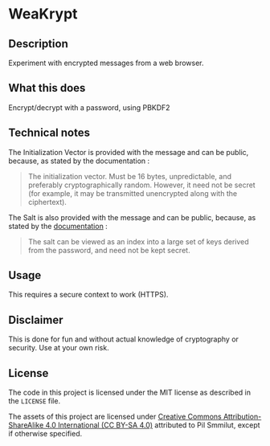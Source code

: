 # WeaKrypt

## Description

Experiment with encrypted messages from a web browser.

## What this does

Encrypt/decrypt with a password, using PBKDF2

## Technical notes

The Initialization Vector is provided with the message and can be public, because, as stated by the documentation :

> The initialization vector. Must be 16 bytes, unpredictable, and preferably cryptographically random. However, it need not be secret (for example, it may be transmitted unencrypted along with the ciphertext). 

The Salt is also provided with the message and can be public, because, as stated by the [documentation](https://datatracker.ietf.org/doc/html/rfc2898) :

> The salt can be viewed as an index into a large set of keys derived from the password, and need not be kept secret.

## Usage

This requires a secure context to work (HTTPS).

## Disclaimer

This is done for fun and without actual knowledge of cryptography or security. Use at your own risk.

## License

The code in this project is licensed under the MIT license as described in the `LICENSE` file.

The assets of this project are licensed under [Creative Commons Attribution-ShareAlike 4.0 International (CC BY-SA 4.0)](https://creativecommons.org/licenses/by-sa/4.0/) attributed to Pil Smmilut, except if otherwise specified.
